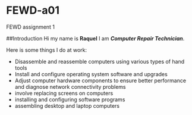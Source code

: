 # FEWD-a01
FEWD assignment 1

##Introduction
Hi my name is **Raquel** I am _**Computer Repair Technician**_.


Here is some things I do at work:

* Disassemble and reassemble computers using various types of hand tools
* Install and configure operating system software and upgrades
* Adjust computer hardware components to ensure better performance and diagnose network connectivity problems 
* involve replacing screens on computers
* installing and configuring software programs
* assembling desktop and laptop computers

 
